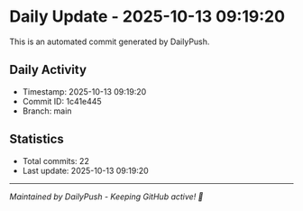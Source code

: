 # Daily Update - 2025-10-13 09:19:20

This is an automated commit generated by DailyPush.

## Daily Activity
- Timestamp: 2025-10-13 09:19:20
- Commit ID: 1c41e445
- Branch: main

## Statistics
- Total commits: 22
- Last update: 2025-10-13 09:19:20

---
*Maintained by DailyPush - Keeping GitHub active! 🚀*
